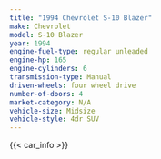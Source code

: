 ```yaml
---
title: "1994 Chevrolet S-10 Blazer"
make: Chevrolet
model: S-10 Blazer
year: 1994
engine-fuel-type: regular unleaded
engine-hp: 165
engine-cylinders: 6
transmission-type: Manual
driven-wheels: four wheel drive
number-of-doors: 4
market-category: N/A
vehicle-size: Midsize
vehicle-style: 4dr SUV
---
```


{{< car_info >}}
